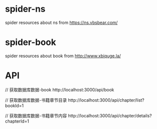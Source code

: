 # spider-ns
spider resources about ns from https://ns.vbsbear.com/

# spider-book
spider resources about book from http://www.xbiquge.la/

# API
// 获取数据库数据-book
http://localhost:3000/api/book

// 获取数据库数据-书籍章节目录
http://localhost:3000/api/chapter/list?bookId=1

// 获取数据库数据-书籍章节内容
http://localhost:3000/api/chapter/details?chapterId=1

